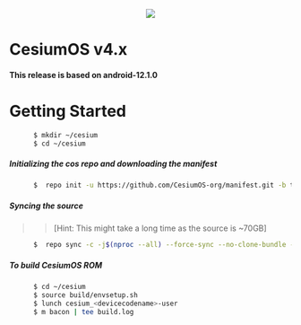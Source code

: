 <p align="center">
<img src="https://i.postimg.cc/ZYXGkXdr/About-Device-Banner-2.png" > 

CesiumOS v4.x
==================================================

#### This release is based on android-12.1.0

Getting Started
==================================================

```bash
      $ mkdir ~/cesium
      $ cd ~/cesium
```

##### Initializing the cos repo and downloading the manifest

```bash
      $  repo init -u https://github.com/CesiumOS-org/manifest.git -b twelve
```

##### Syncing the source
>> [Hint: This might take a long time as the source is ~70GB]

```bash
      $  repo sync -c -j$(nproc --all) --force-sync --no-clone-bundle --no-tags
```

##### To build CesiumOS ROM

```bash
      $ cd ~/cesium
      $ source build/envsetup.sh
      $ lunch cesium_<devicecodename>-user
      $ m bacon | tee build.log
```
